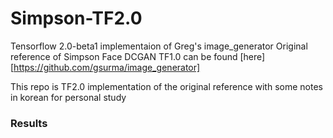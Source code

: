 # Simpson-TF2.0


Tensorflow 2.0-beta1 implementaion of Greg's image_generator
Original reference of Simpson Face DCGAN TF1.0 can be found [here][https://github.com/gsurma/image_generator]

This repo is TF2.0 implementation of the original reference with some notes in korean for personal study

### Results
